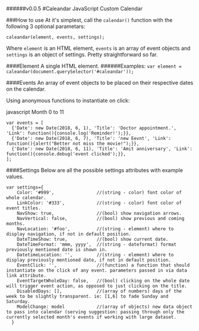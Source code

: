 ######v0.0.5
#Caleandar 
JavaScript Custom Calendar 

###How to use
At it's simplest, call the `calendar()` function with the following 3 optional parametars:
```
caleandar(element, events, settings);
```
Where `element` is an HTML element, `events` is an array of event objects and `settings` is an object of settings. Pretty straightforward so far.

####Element
A single HTML element.
######Examples:
`var element = caleandar(document.querySelector('#caleandar'));`

####Events
An array of event objects to be placed on their respective dates on the calendar.

Using anonymous functions to instantiate on click:

javascript Month 0 to 11
```
var events = [
  {'Date': new Date(2018, 6, 1), 'Title': 'Doctor appointment.', 'Link': function(){console.log('Reminder!');}},
  {'Date': new Date(2018, 6, 7), 'Title': 'new Eevnt', 'Link': function(){alert("Better not miss the movie!");}},
  {'Date': new Date(2018, 6, 11), 'Title': 'Amit anniversary', 'Link': function(){console.debug('event clicked');}},
];
```

####Settings
Below are all the possible settings attributes with example values.
```
var settings={
    Color: '#999',                //(string - color) font color of whole calendar.
    LinkColor: '#333',            //(string - color) font color of event titles.
    NavShow: true,                //(bool) show navigation arrows.
    NavVertical: false,           //(bool) show previous and coming months.
    NavLocation: '#foo',          //(string - element) where to display navigation, if not in default position.
    DateTimeShow: true,           //(bool) show current date.
    DateTimeFormat: 'mmm, yyyy',  //(string - dateformat) format previously mentioned date is shown in.
    DatetimeLocation: '',         //(string - element) where to display previously mentioned date, if not in default position.
    EventClick: '',               //(function) a function that should instantiate on the click of any event. parameters passed in via data link attribute.
    EventTargetWholeDay: false,   //(bool) clicking on the whole date will trigger event action, as opposed to just clicking on the title.
    DisabledDays: [],             //(array of numbers) days of the week to be slightly transparent. ie: [1,6] to fade Sunday and Saturday.
    ModelChange: model            //(array of objects) new data object to pass into calendar (serving suggestion: passing through only the currently selected month's events if working with large dataset.
  }
```